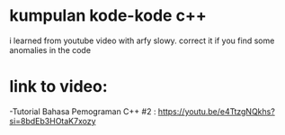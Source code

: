 # kumpulan kode-kode c++

i learned from youtube video with arfy slowy. correct it if you find some anomalies in the code

# link to video:

-Tutorial Bahasa Pemograman C++ #2 :
https://youtu.be/e4TtzgNQkhs?si=8bdEb3HOtaK7xozy
